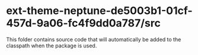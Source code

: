 # ext-theme-neptune-de5003b1-01cf-457d-9a06-fc4f9dd0a787/src

This folder contains source code that will automatically be added to the classpath when
the package is used.
